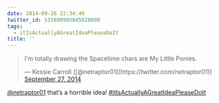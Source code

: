 ```yaml
---
date: 2014-09-26 22:34:49
twitter_id: 515690995845828608
tags:
  - itIsActuallyAGreatIdeaPleaseDoIt
title: ''
---
```


<blockquote class="twitter-tweet"><p lang="en" dir="ltr">I&#39;m totally drawing the Spacetime chars are My Little Ponies.</p>&mdash; Kessie Carroll ([@netraptor01](https://twitter.com/netraptor01)) <a href="https://twitter.com/netraptor01/status/515685003934826496?ref_src=twsrc%5Etfw">September 27, 2014</a></blockquote>
<script async src="https://platform.twitter.com/widgets.js" charset="utf-8"></script>

[@netraptor01](https://twitter.com/netraptor01) that’s a horrible idea! [#itIsActuallyAGreatIdeaPleaseDoIt](https://twitter.com/hashtag/itIsActuallyAGreatIdeaPleaseDoIt)
